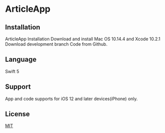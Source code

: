 # ArticleApp

## Installation

ArticleApp
Installation
Download and install Mac OS 10.14.4 and Xcode 10.2.1
Download development branch Code from Github.

## Language
Swift 5

## Support
App and code supports for iOS 12 and later devices(iPhone) only.

## License
[MIT](https://choosealicense.com/licenses/mit/)
